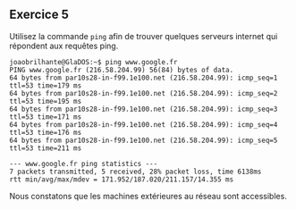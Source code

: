 ## Exercice 5
Utilisez la commande `ping` afin de trouver quelques serveurs internet qui répondent
aux requêtes ping.

	joaobrilhante@GlaDOS:~$ ping www.google.fr
	PING www.google.fr (216.58.204.99) 56(84) bytes of data.
	64 bytes from par10s28-in-f99.1e100.net (216.58.204.99): icmp_seq=1 ttl=53 time=179 ms
	64 bytes from par10s28-in-f99.1e100.net (216.58.204.99): icmp_seq=2 ttl=53 time=195 ms
	64 bytes from par10s28-in-f99.1e100.net (216.58.204.99): icmp_seq=3 ttl=53 time=171 ms
	64 bytes from par10s28-in-f99.1e100.net (216.58.204.99): icmp_seq=4 ttl=53 time=176 ms
	64 bytes from par10s28-in-f99.1e100.net (216.58.204.99): icmp_seq=5 ttl=53 time=211 ms
	
	--- www.google.fr ping statistics ---
	7 packets transmitted, 5 received, 28% packet loss, time 6138ms
	rtt min/avg/max/mdev = 171.952/187.020/211.157/14.355 ms

Nous constatons que les machines extérieures au réseau sont accessibles.

